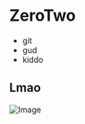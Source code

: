 # ZeroTwo

* git
* gud
* kiddo

## Lmao
![Image](https://i.ytimg.com/vi/0sLaYGjGIDo/maxresdefault.jpg)
